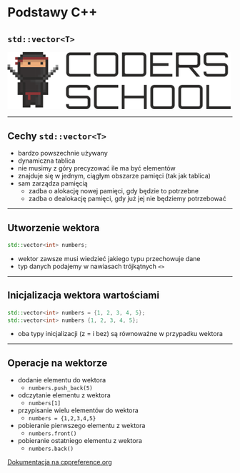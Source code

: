 <!-- .slide: data-background="#111111" -->

# Podstawy C++

## `std::vector<T>`

<a href="https://coders.school">
    <img width="500" src="../img/coders_school_logo.png" alt="Coders School" class="plain">
</a>

___

## Cechy `std::vector<T>`

* <!-- .element: class="fragment fade-in" --> bardzo powszechnie używany
* <!-- .element: class="fragment fade-in" --> dynamiczna tablica
* <!-- .element: class="fragment fade-in" --> nie musimy z góry precyzować ile ma być elementów
* <!-- .element: class="fragment fade-in" --> znajduje się w jednym, ciągłym obszarze pamięci (tak jak tablica)
* <!-- .element: class="fragment fade-in" --> sam zarządza pamięcią
  * zadba o alokację nowej pamięci, gdy będzie to potrzebne
  * zadba o dealokację pamięci, gdy już jej nie będziemy potrzebować

___

## Utworzenie wektora

```cpp
std::vector<int> numbers;
```

* <!-- .element: class="fragment fade-in" --> wektor zawsze musi wiedzieć jakiego typu przechowuje dane
* <!-- .element: class="fragment fade-in" --> typ danych podajemy w nawiasach trójkątnych <code><></code>

___

## Inicjalizacja wektora wartościami <!-- .element: class="fragment fade-in" -->

```cpp
std::vector<int> numbers = {1, 2, 3, 4, 5};
std::vector<int> numbers {1, 2, 3, 4, 5};
```
<!-- .element: class="fragment fade-in" -->

* <!-- .element: class="fragment fade-in" --> oba typy inicjalizacji (z = i bez) są równoważne w przypadku wektora

___

## Operacje na wektorze

* <!-- .element: class="fragment fade-in" --> dodanie elementu do wektora
  * `numbers.push_back(5)`
* <!-- .element: class="fragment fade-in" --> odczytanie elementu z wektora
  * `numbers[1]`
* <!-- .element: class="fragment fade-in" --> przypisanie wielu elementów do wektora
  * `numbers = {1,2,3,4,5}`
* <!-- .element: class="fragment fade-in" --> pobieranie pierwszego elementu z wektora
  * `numbers.front()`
* <!-- .element: class="fragment fade-in" --> pobieranie ostatniego elementu z wektora
  * `numbers.back()`

[Dokumentacja na cppreference.org](https://en.cppreference.com/w/cpp/container/vector)
<!-- .element: class="fragment fade-in" -->
